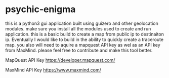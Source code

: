 # psychic-enigma

this is a python3 gui application built using guizero and other geolocation modules. 
make sure you install all the modules used to create and run application. this is a basic build to create a map from public ip to destinaiton ip. Eventually I would like to build in the ability to quickly create a traceroute map. 
you also will need to aquire a mapquest API key as wel as an API key from MaxMind. 
please feel free to contribute and make this tool better.

MapQuest API Key
https://developer.mapquest.com/ 

MaxMind API Key
https://www.maxmind.com/ 
